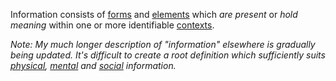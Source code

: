 Information consists of [forms](https://github.com/gcassel/Modular-Organization-Terminology/blob/master/terms/form.md) and [elements](https://github.com/gcassel/Modular-Organization-Terminology/blob/master/terms/element.md) which *are present* or *hold meaning* within one or more identifiable [contexts](https://github.com/gcassel/Modular-Organization-Terminology/blob/master/terms/context.md).

*Note: My much longer description of "information" elsewhere is gradually being updated.  It's difficult to create a root definition which sufficiently suits [physical](https://github.com/gcassel/Modular-Organization-Terminology/blob/master/terms/physical.md), [mental](https://github.com/gcassel/Modular-Organization-Terminology/blob/master/terms/mental.md) and [social](https://github.com/gcassel/Modular-Organization-Terminology/blob/master/terms/social.md) information.*
